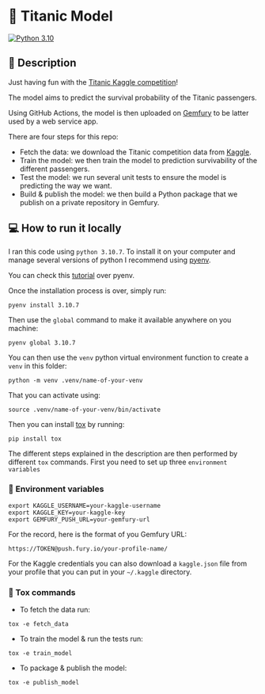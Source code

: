 # :ship: Titanic Model

[![Python 3.10](https://img.shields.io/badge/python-3.10-blue.svg)](https://www.python.org/downloads/release/python-360/)


## :memo: Description

Just having fun with the [Titanic Kaggle competition](https://www.kaggle.com/competitions/titanic)!

The model aims to predict the survival probability of the Titanic passengers.

Using GitHub Actions, the model is then uploaded on [Gemfury](https://fury.co/) to be latter used by a web service app.

There are four steps for this repo:

* Fetch the data: we download the Titanic competition data from [Kaggle](https://www.kaggle.com/).
* Train the model: we then train the model to prediction survivability of the different passengers.
* Test the model: we run several unit tests to ensure the model is predicting the way we want.
* Build & publish the model: we then build a Python package that we publish on a private repository in Gemfury.

## :computer: How to run it locally

I ran this code using `python 3.10.7`. To install it on your computer and manage several versions of python I recommend using [pyenv](https://github.com/pyenv/pyenv).

You can check this [tutorial](https://realpython.com/intro-to-pyenv/) over pyenv.

Once the installation process is over, simply run:

```
pyenv install 3.10.7
```

Then use the `global` command to make it available anywhere on you machine:

```
pyenv global 3.10.7
```

You can then use the `venv` python virtual environment function to create a `venv` in this folder:

```
python -m venv .venv/name-of-your-venv
```

That you can activate using:
```
source .venv/name-of-your-venv/bin/activate
```
Then you can install [tox](https://tox.wiki/en/latest/index.html#) by running:
```
pip install tox
```
The different steps explained in the description are then performed by different `tox` commands.
First you need to set up three `environment variables`

### :seedling: Environment variables

```
export KAGGLE_USERNAME=your-kaggle-username
export KAGGLE_KEY=your-kaggle-key
export GEMFURY_PUSH_URL=your-gemfury-url
```
For the record, here is the format of you Gemfury URL:
```
https://TOKEN@push.fury.io/your-profile-name/
```
For the Kaggle credentials you can also download a `kaggle.json` file from your profile that you can put in your `~/.kaggle` directory.

### :bookmark_tabs: Tox commands

* To fetch the data run:
```
tox -e fetch_data
```
* To train the model & run the tests run:
```
tox -e train_model
```
* To package & publish the model:
```
tox -e publish_model
```